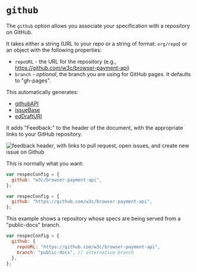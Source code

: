 # `github`

The `github` option allows you associate your specification with a repository on GitHub.

It takes either a string (URL to your repo or a string of format: `org/repo`) or an object with the following properties:

- `repoURL` - the URL for the repository (e.g., https://github.com/w3c/browser-payment-api)
- `branch` - _optional_, the branch you are using for GitHub pages. It defaults to "gh-pages".

This automatically generates:

- [githubAPI](githubAPI)
- [issueBase](issueBase)
- [edDraftURI](edDraftURI)

It adds "Feedback:" to the header of the document, with the appropriate links to your GitHub repository.

![feedback header, with links to pull request, open issues, and create new issue on Github](https://user-images.githubusercontent.com/870154/141234860-7335ff12-6690-44bf-b9fe-81142edc3476.png)

This is normally what you want:

```js "example": "Set GitHub repository"
var respecConfig = {
  github: "w3c/browser-payment-api",
};
```

```js "example": "Set GitHub repository as a URL"
var respecConfig = {
  github: "https://github.com/w3c/browser-payment-api",
};
```

This example shows a repository whose specs are being served from a "public-docs" branch.

```js "example": "Set GitHub repository with a different default branch"
var respecConfig = {
  github: {
    repoURL: "https://github.com/w3c/browser-payment-api",
    branch: "public-docs", // alternative branch
  },
};
```
